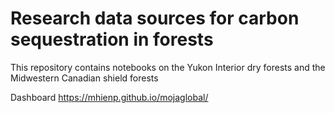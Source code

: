 # Research data sources for carbon sequestration in forests

This repository contains notebooks on the Yukon Interior dry forests and the Midwestern Canadian shield forests

Dashboard https://mhienp.github.io/mojaglobal/
